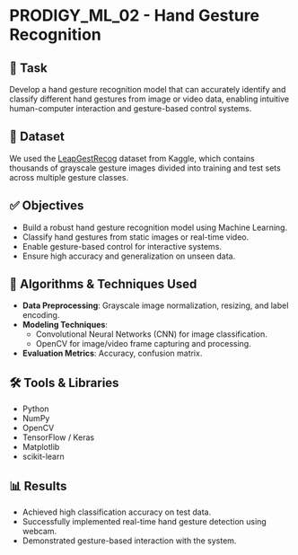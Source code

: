 # PRODIGY_ML_02 - Hand Gesture Recognition

## 📌 Task
Develop a hand gesture recognition model that can accurately identify and classify different hand gestures from image or video data, enabling intuitive human-computer interaction and gesture-based control systems.

## 📁 Dataset
We used the [LeapGestRecog](https://www.kaggle.com/datasets/gti-upm/leapgestrecog) dataset from Kaggle, which contains thousands of grayscale gesture images divided into training and test sets across multiple gesture classes.

## ✅ Objectives
- Build a robust hand gesture recognition model using Machine Learning.
- Classify hand gestures from static images or real-time video.
- Enable gesture-based control for interactive systems.
- Ensure high accuracy and generalization on unseen data.

## 🧠 Algorithms & Techniques Used
- **Data Preprocessing**: Grayscale image normalization, resizing, and label encoding.
- **Modeling Techniques**:  
  - Convolutional Neural Networks (CNN) for image classification.  
  - OpenCV for image/video frame capturing and processing.
- **Evaluation Metrics**: Accuracy, confusion matrix.

## 🛠️ Tools & Libraries
- Python
- NumPy
- OpenCV
- TensorFlow / Keras
- Matplotlib
- scikit-learn

## 📊 Results
- Achieved high classification accuracy on test data.
- Successfully implemented real-time hand gesture detection using webcam.
- Demonstrated gesture-based interaction with the system.




